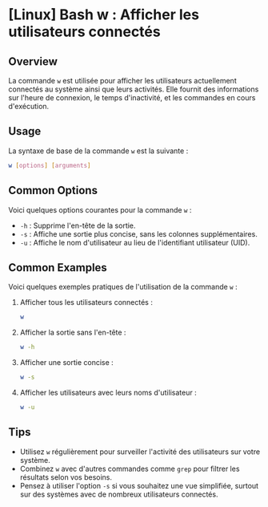 # [Linux] Bash w : Afficher les utilisateurs connectés

## Overview
La commande `w` est utilisée pour afficher les utilisateurs actuellement connectés au système ainsi que leurs activités. Elle fournit des informations sur l'heure de connexion, le temps d'inactivité, et les commandes en cours d'exécution.

## Usage
La syntaxe de base de la commande `w` est la suivante :

```bash
w [options] [arguments]
```

## Common Options
Voici quelques options courantes pour la commande `w` :

- `-h` : Supprime l'en-tête de la sortie.
- `-s` : Affiche une sortie plus concise, sans les colonnes supplémentaires.
- `-u` : Affiche le nom d'utilisateur au lieu de l'identifiant utilisateur (UID).

## Common Examples
Voici quelques exemples pratiques de l'utilisation de la commande `w` :

1. Afficher tous les utilisateurs connectés :
   ```bash
   w
   ```

2. Afficher la sortie sans l'en-tête :
   ```bash
   w -h
   ```

3. Afficher une sortie concise :
   ```bash
   w -s
   ```

4. Afficher les utilisateurs avec leurs noms d'utilisateur :
   ```bash
   w -u
   ```

## Tips
- Utilisez `w` régulièrement pour surveiller l'activité des utilisateurs sur votre système.
- Combinez `w` avec d'autres commandes comme `grep` pour filtrer les résultats selon vos besoins.
- Pensez à utiliser l'option `-s` si vous souhaitez une vue simplifiée, surtout sur des systèmes avec de nombreux utilisateurs connectés.